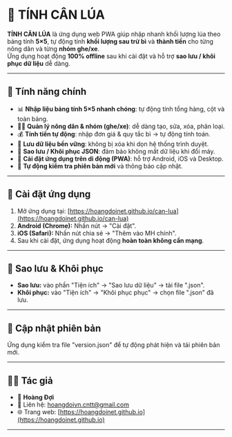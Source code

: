 # 🌾 TÍNH CÂN LÚA

**TÍNH CÂN LÚA** là ứng dụng web PWA giúp nhập nhanh khối lượng lúa theo bảng tính **5×5**, tự động tính **khối lượng sau trừ bì** và **thành tiền** cho từng nông dân và từng **nhóm ghe/xe**.  
Ứng dụng hoạt động **100% offline** sau khi cài đặt và hỗ trợ **sao lưu / khôi phục dữ liệu** dễ dàng.

---

## 🚀 Tính năng chính

- 📊 **Nhập liệu bảng tính 5×5 nhanh chóng**: tự động tính tổng hàng, cột và toàn bảng.
- 👨‍🌾 **Quản lý nông dân & nhóm (ghe/xe)**: dễ dàng tạo, sửa, xóa, phân loại.
- 💰 **Tính tiền tự động**: nhập đơn giá & quy tắc bì → tự động tính toán.
- 💾 **Lưu dữ liệu bền vững**: không bị xóa khi dọn hệ thống trình duyệt.
- 🔐 **Sao lưu / Khôi phục JSON**: đảm bảo không mất dữ liệu khi đổi máy.
- 📱 **Cài đặt ứng dụng trên di động (PWA)**: hỗ trợ Android, iOS và Desktop.
- 🔄 **Tự động kiểm tra phiên bản mới** và thông báo cập nhật.

---

## 📱 Cài đặt ứng dụng

1. Mở ứng dụng tại: [https://hoangdoinet.github.io/can-lua](https://hoangdoinet.github.io/can-lua)
2. **Android (Chrome):** Nhấn nút → "Cài đặt".
3. **iOS (Safari):** Nhấn nút chia sẻ → "Thêm vào MH chính".
4. Sau khi cài đặt, ứng dụng hoạt động **hoàn toàn không cần mạng**.

---

## 💾 Sao lưu & Khôi phục

- **Sao lưu:** vào phần "Tiện ích" → "Sao lưu dữ liệu" → tải file ".json".
- **Khôi phục:** vào "Tiện ích" → "Khôi phục phục" → chọn file ".json" đã lưu.

---

## 🔄 Cập nhật phiên bản

Ứng dụng kiểm tra file "version.json" để tự động phát hiện và tải phiên bản mới.

---

## 👨‍💻 Tác giả

- 👤 **Hoàng Đợi**  
- 📧 Liên hệ: [hoangdoivn.cntt@gmail.com](mailto:hoangdoivn.cntt@gmail.com)  
- 🌐 Trang web: [https://hoangdoinet.github.io](https://hoangdoinet.github.io)

---
